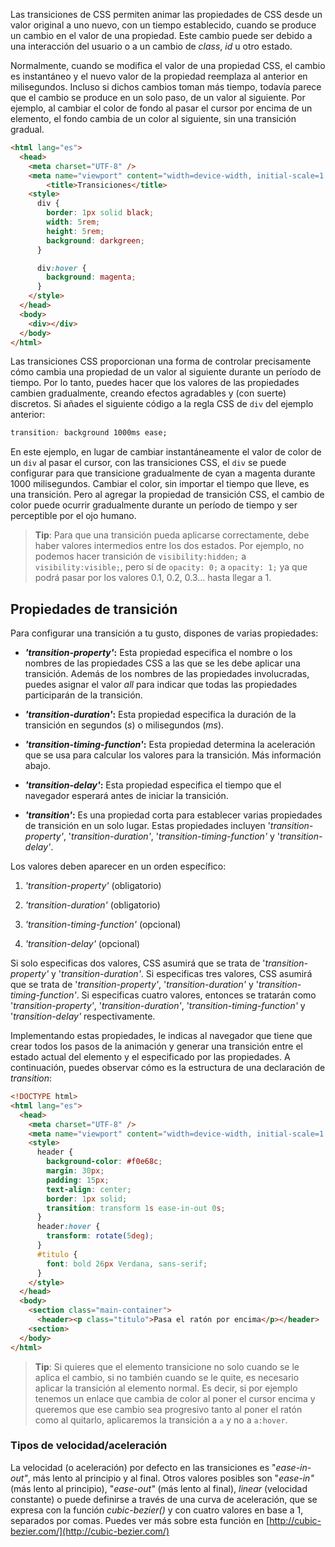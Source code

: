 Las transiciones de CSS permiten animar las propiedades de CSS desde un valor original a uno nuevo, con un tiempo establecido, cuando se produce un cambio en el valor de una propiedad. Este cambio puede ser debido a una interacción del usuario o a un cambio de _class_, _id_ u otro estado.

Normalmente, cuando se modifica el valor de una propiedad CSS, el cambio es instantáneo y el nuevo valor de la propiedad reemplaza al anterior en milisegundos. Incluso si dichos cambios toman más tiempo, todavía parece que el cambio se produce en un solo paso, de un valor al siguiente. Por ejemplo, al cambiar el color de fondo al pasar el cursor por encima de un elemento, el fondo cambia de un color al siguiente, sin una transición gradual.

```HTML
<html lang="es">
  <head>
    <meta charset="UTF-8" />
    <meta name="viewport" content="width=device-width, initial-scale=1.0" />
		<title>Transiciones</title>
    <style>
      div {
        border: 1px solid black;
        width: 5rem;
        height: 5rem;
        background: darkgreen;
      }

      div:hover {
        background: magenta;
      }
    </style>
  </head>
  <body>
    <div></div>
  </body>
</html>
```

Las transiciones CSS proporcionan una forma de controlar precisamente cómo cambia una propiedad de un valor al siguiente durante un período de tiempo. Por lo tanto, puedes hacer que los valores de las propiedades cambien gradualmente, creando efectos agradables y (con suerte) discretos. Si añades el siguiente código a la regla CSS de `div` del ejemplo anterior:

```css
transition: background 1000ms ease;
```

En este ejemplo, en lugar de cambiar instantáneamente el valor de color de un `div` al pasar el cursor, con las transiciones CSS, el `div` se puede configurar para que transicione gradualmente de cyan a magenta durante 1000 milisegundos. Cambiar el color, sin importar el tiempo que lleve, es una transición. Pero al agregar la propiedad de transición CSS, el cambio de color puede ocurrir gradualmente durante un período de tiempo y ser perceptible por el ojo humano.

>**Tip**: Para que una transición pueda aplicarse correctamente, debe haber valores intermedios entre los dos estados. Por ejemplo, no podemos hacer transición de `visibility:hidden;` a `visibility:visible;`, pero sí de `opacity: 0;` a `opacity: 1;` ya que podrá pasar por los valores 0.1, 0.2, 0.3… hasta llegar a 1.

## Propiedades de transición

Para configurar una transición a tu gusto, dispones de varias propiedades:

- **_'transition-property'_:** Esta propiedad especifica el nombre o los nombres de las propiedades CSS a las que se les debe aplicar una transición. Además de los nombres de las propiedades involucradas, puedes asignar el valor _all_ para indicar que todas las propiedades participarán de la transición.
    
- **_'transition-duration'_:** Esta propiedad especifica la duración de la transición en segundos (_s_) o milisegundos (_ms_).
    
- **_'transition-timing-function'_:** Esta propiedad determina la aceleración que se usa para calcular los valores para la transición. Más información abajo.
    
- **_'transition-delay'_:** Esta propiedad especifica el tiempo que el navegador esperará antes de iniciar la transición.
    
- **_'transition'_:** Es una propiedad corta para establecer varias propiedades de transición en un solo lugar. Estas propiedades incluyen '_transition-property'_, '_transition-duration'_, '_transition-timing-function'_ y '_transition-delay'_.
    

Los valores deben aparecer en un orden específico:

1. _'transition-property'_ (obligatorio)
    
2. _'transition-duration'_ (obligatorio)
    
3. _'transition-timing-function'_ (opcional)
    
4. _'transition-delay'_ (opcional)
    

Si solo especificas dos valores, CSS asumirá que se trata de '_transition-property'_ y '_transition-duration'_. Si especificas tres valores, CSS asumirá que se trata de '_transition-property'_, '_transition-duration'_ y '_transition-timing-function'_. Si especificas cuatro valores, entonces se tratarán como '_transition-property'_, '_transition-duration'_, '_transition-timing-function'_ y '_transition-delay'_ respectivamente.

Implementando estas propiedades, le indicas al navegador que tiene que crear todos los pasos de la animación y generar una transición entre el estado actual del elemento y el especificado por las propiedades. A continuación, puedes observar cómo es la estructura de una declaración de _transition_:

```HTML
<!DOCTYPE html>
<html lang="es">
  <head>
    <meta charset="UTF-8" />
    <meta name="viewport" content="width=device-width, initial-scale=1.0" />
    <style>
      header {
        background-color: #f0e68c;
        margin: 30px;
        padding: 15px;
        text-align: center;
        border: 1px solid;
        transition: transform 1s ease-in-out 0s;
      }
      header:hover {
        transform: rotate(5deg);
      }
      #titulo {
        font: bold 26px Verdana, sans-serif;
      }
    </style>
  </head>
  <body>
    <section class="main-container">
      <header><p class="titulo">Pasa el ratón por encima</p></header>
    <section>
  </body>
</html>
```

> **Tip**: Si quieres que el elemento transicione no solo cuando se le aplica el cambio, si no también cuando se le quite, es necesario aplicar la transición al elemento normal. Es decir, si por ejemplo tenemos un enlace que cambia de color al poner el cursor encima y queremos que ese cambio sea progresivo tanto al poner el ratón como al quitarlo, aplicaremos la transición a `a` y no a `a:hover`.

### **Tipos de velocidad/aceleración**

La velocidad (o aceleración) por defecto en las transiciones es "_ease-in-out"_, más lento al principio y al final. Otros valores posibles son "_ease-in"_ (más lento al principio), "_ease-out"_ (más lento al final), _linear_ (velocidad constante) o puede definirse a través de una curva de aceleración, que se expresa con la función _cubic-bezier()_ y con cuatro valores en base a 1, separados por comas. Puedes ver más sobre esta función en [http://cubic-bezier.com/](http://cubic-bezier.com/)

